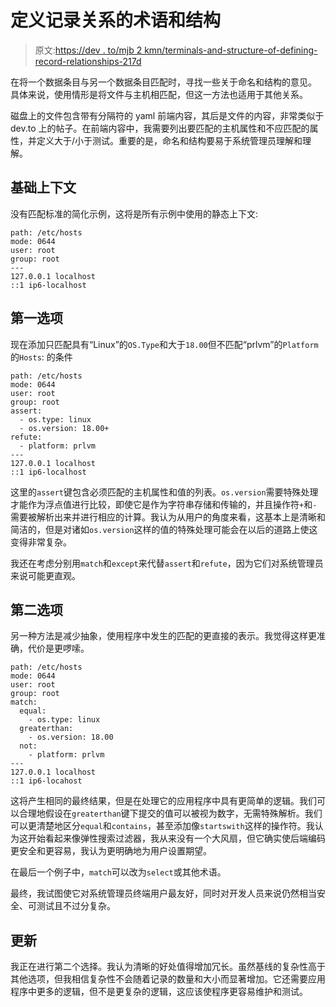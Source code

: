 # 定义记录关系的术语和结构

> 原文:[https://dev . to/mjb 2 kmn/terminals-and-structure-of-defining-record-relationships-217d](https://dev.to/mjb2kmn/terminology-and-structure-of-defining-record-relationships-217d)

在将一个数据条目与另一个数据条目匹配时，寻找一些关于命名和结构的意见。
具体来说，使用情形是将文件与主机相匹配，但这一方法也适用于其他关系。

磁盘上的文件包含带有分隔符的 yaml 前端内容，其后是文件的内容，非常类似于 dev.to 上的帖子。在前端内容中，我需要列出要匹配的主机属性和不应匹配的属性，并定义大于/小于测试。重要的是，命名和结构要易于系统管理员理解和理解。

## [](#base-context)基础上下文

没有匹配标准的简化示例，这将是所有示例中使用的静态上下文:

```
path: /etc/hosts
mode: 0644
user: root
group: root
---
127.0.0.1 localhost
::1 ip6-localhost 
```

## [](#first-option)第一选项

现在添加只匹配具有“Linux”的`OS.Type`和大于`18.00`但不匹配“prlvm”的`Platform`的`Hosts`:
的条件

```
path: /etc/hosts
mode: 0644
user: root
group: root
assert:
  - os.type: linux
  - os.version: 18.00+
refute:
  - platform: prlvm
---
127.0.0.1 localhost
::1 ip6-localhost 
```

这里的`assert`键包含必须匹配的主机属性和值的列表。`os.version`需要特殊处理才能作为浮点值进行比较，即使它是作为字符串存储和传输的，并且操作符`+`和`-`需要被解析出来并进行相应的计算。我认为从用户的角度来看，这基本上是清晰和简洁的，但是对诸如`os.version`这样的值的特殊处理可能会在以后的道路上使这变得非常复杂。

我还在考虑分别用`match`和`except`来代替`assert`和`refute`，因为它们对系统管理员来说可能更直观。

## [](#second-option)第二选项

另一种方法是减少抽象，使用程序中发生的匹配的更直接的表示。我觉得这样更准确，代价是更啰嗦。

```
path: /etc/hosts
mode: 0644
user: root
group: root
match:
  equal:
    - os.type: linux
  greaterthan:
    - os.version: 18.00
  not:
    - platform: prlvm
---
127.0.0.1 localhost
::1 ip6-locahost 
```

这将产生相同的最终结果，但是在处理它的应用程序中具有更简单的逻辑。我们可以合理地假设在`greaterthan`键下提交的值可以被视为数字，无需特殊解析。我们可以更清楚地区分`equal`和`contains`，甚至添加像`startswith`这样的操作符。我认为这开始看起来像弹性搜索过滤器，我从来没有一个大风扇，但它确实使后端编码更安全和更容易，我认为更明确地为用户设置期望。

在最后一个例子中，`match`可以改为`select`或其他术语。

最终，我试图使它对系统管理员终端用户最友好，同时对开发人员来说仍然相当安全、可测试且不过分复杂。

## [](#update)更新

我正在进行第二个选择。我认为清晰的好处值得增加冗长。虽然基线的复杂性高于其他选项，但我相信复杂性不会随着记录的数量和大小而显著增加。它还需要应用程序中更多的逻辑，但不是更复杂的逻辑，这应该使程序更容易维护和测试。